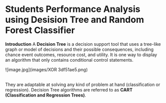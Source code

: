 # Students Performance Analysis using Desision Tree and Random Forest Classifier

__Introduction__
A __Decision Tree__ is a decision support tool that uses a tree-like graph or model of decisions and their possible consequences, including chance event outcomes, resource cost, and utility. It is one way to display an algorithm that only contains conditional control statements.

![image.jpg](images/XOR 3df51ae5.png)<br><br>

They are adaptable at solving any kind of problem at hand (classification or regression). Decision Tree algorithms are referred to as __CART (Classification and Regression Trees)__.
